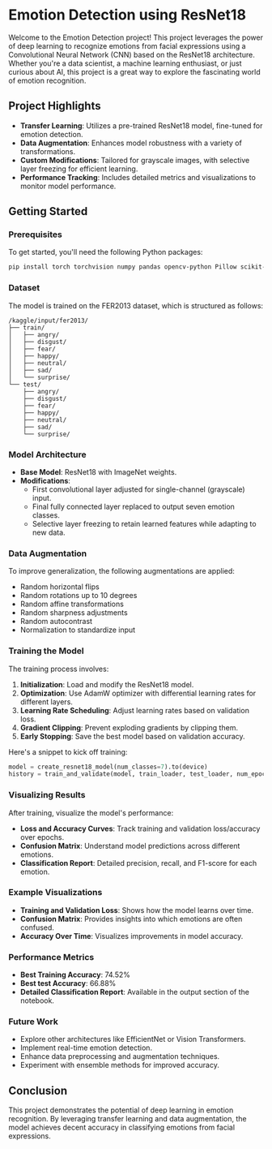 # Emotion Detection using ResNet18

Welcome to the Emotion Detection project! This project leverages the power of deep learning to recognize emotions from facial expressions using a Convolutional Neural Network (CNN) based on the ResNet18 architecture. Whether you're a data scientist, a machine learning enthusiast, or just curious about AI, this project is a great way to explore the fascinating world of emotion recognition.

## Project Highlights

- **Transfer Learning**: Utilizes a pre-trained ResNet18 model, fine-tuned for emotion detection.
- **Data Augmentation**: Enhances model robustness with a variety of transformations.
- **Custom Modifications**: Tailored for grayscale images, with selective layer freezing for efficient learning.
- **Performance Tracking**: Includes detailed metrics and visualizations to monitor model performance.

## Getting Started

### Prerequisites

To get started, you'll need the following Python packages:

```bash
pip install torch torchvision numpy pandas opencv-python Pillow scikit-learn matplotlib seaborn tqdm
```

### Dataset

The model is trained on the FER2013 dataset, which is structured as follows:

```
/kaggle/input/fer2013/
├── train/
│   ├── angry/
│   ├── disgust/
│   ├── fear/
│   ├── happy/
│   ├── neutral/
│   ├── sad/
│   └── surprise/
└── test/
    ├── angry/
    ├── disgust/
    ├── fear/
    ├── happy/
    ├── neutral/
    ├── sad/
    └── surprise/
```

### Model Architecture

- **Base Model**: ResNet18 with ImageNet weights.
- **Modifications**:
  - First convolutional layer adjusted for single-channel (grayscale) input.
  - Final fully connected layer replaced to output seven emotion classes.
  - Selective layer freezing to retain learned features while adapting to new data.

### Data Augmentation

To improve generalization, the following augmentations are applied:

- Random horizontal flips
- Random rotations up to 10 degrees
- Random affine transformations
- Random sharpness adjustments
- Random autocontrast
- Normalization to standardize input

### Training the Model

The training process involves:

1. **Initialization**: Load and modify the ResNet18 model.
2. **Optimization**: Use AdamW optimizer with differential learning rates for different layers.
3. **Learning Rate Scheduling**: Adjust learning rates based on validation loss.
4. **Gradient Clipping**: Prevent exploding gradients by clipping them.
5. **Early Stopping**: Save the best model based on validation accuracy.

Here's a snippet to kick off training:

```python
model = create_resnet18_model(num_classes=7).to(device)
history = train_and_validate(model, train_loader, test_loader, num_epochs=10, learning_rate=0.0001)
```

### Visualizing Results

After training, visualize the model's performance:

- **Loss and Accuracy Curves**: Track training and validation loss/accuracy over epochs.
- **Confusion Matrix**: Understand model predictions across different emotions.
- **Classification Report**: Detailed precision, recall, and F1-score for each emotion.

### Example Visualizations

- **Training and Validation Loss**: Shows how the model learns over time.
- **Confusion Matrix**: Provides insights into which emotions are often confused.
- **Accuracy Over Time**: Visualizes improvements in model accuracy.

### Performance Metrics

- **Best Training Accuracy**: 74.52%
- **Best test Accuracy**: 66.88%
- **Detailed Classification Report**: Available in the output section of the notebook.

### Future Work

- Explore other architectures like EfficientNet or Vision Transformers.
- Implement real-time emotion detection.
- Enhance data preprocessing and augmentation techniques.
- Experiment with ensemble methods for improved accuracy.

## Conclusion

This project demonstrates the potential of deep learning in emotion recognition. By leveraging transfer learning and data augmentation, the model achieves decent accuracy in classifying emotions from facial expressions.